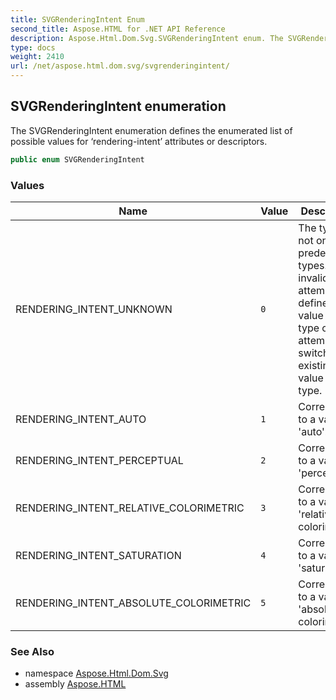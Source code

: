 ```yaml
---
title: SVGRenderingIntent Enum
second_title: Aspose.HTML for .NET API Reference
description: Aspose.Html.Dom.Svg.SVGRenderingIntent enum. The SVGRenderingIntent enumeration defines the enumerated list of possible values for rendering-intent attributes or descriptors
type: docs
weight: 2410
url: /net/aspose.html.dom.svg/svgrenderingintent/
---
```

## SVGRenderingIntent enumeration

The SVGRenderingIntent enumeration defines the enumerated list of possible values for ‘rendering-intent’ attributes or descriptors.

```csharp
public enum SVGRenderingIntent
```

### Values

| Name | Value | Description |
| --- | --- | --- |
| RENDERING_INTENT_UNKNOWN | `0` | The type is not one of predefined types. It is invalid to attempt to define a new value of this type or to attempt to switch an existing value to this type. |
| RENDERING_INTENT_AUTO | `1` | Corresponds to a value of 'auto'. |
| RENDERING_INTENT_PERCEPTUAL | `2` | Corresponds to a value of 'perceptual'. |
| RENDERING_INTENT_RELATIVE_COLORIMETRIC | `3` | Corresponds to a value of 'relative-colorimetric'. |
| RENDERING_INTENT_SATURATION | `4` | Corresponds to a value of 'saturation'. |
| RENDERING_INTENT_ABSOLUTE_COLORIMETRIC | `5` | Corresponds to a value of 'absolute-colorimetric'. |

### See Also

* namespace [Aspose.Html.Dom.Svg](../../aspose.html.dom.svg/)
* assembly [Aspose.HTML](../../)
